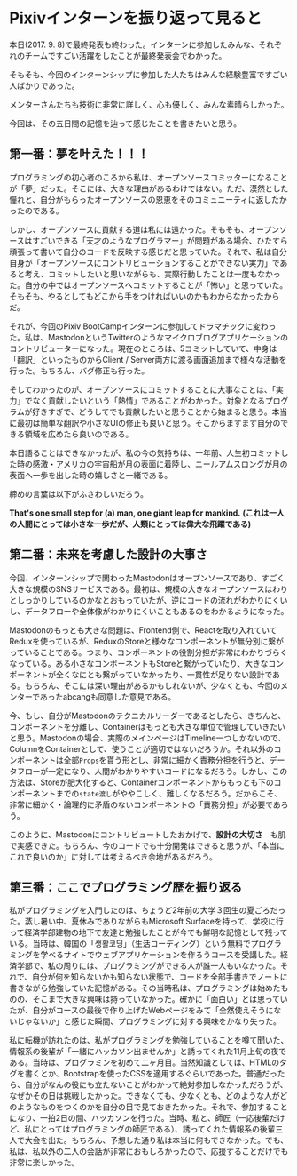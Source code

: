 # Pixivインターンを振り返って見ると

本日(2017. 9. 8)で最終発表も終わった。インターンに参加したみんな、それぞれのチームですごい活躍をしたことが最終発表会でわかった。

そもそも、今回のインターンシップに参加した人たちはみんな経験豊富ですごい人ばかりであった。

メンターさんたちも技術に非常に詳しく、心も優しく、みんな素晴らしかった。

今回は、その五日間の記憶を辿って感じたことを書きたいと思う。

## 第一番：夢を叶えた！！！

プログラミングの初心者のころから私は、オープンソースコミッターになることが「夢」だった。そこには、大きな理由があるわけではない。ただ、漠然とした憧れと、自分がもらったオープンソースの恩恵をそのコミュニーティに返したかったのである。

しかし、オープンソースに貢献する道は私には遠かった。そもそも、オープンソースはすごいできる「天才のようなプログラマー」が問題がある場合、ひたすら頑張って書いて自分のコードを反映する感じだと思っていた。それで、私は自分自身が「オープンソースにコントリビューションすることができない実力」であると考え、コミットしたいと思いながらも、実際行動したことは一度もなかった。自分の中ではオープンソースへコミットすることが「怖い」と思っていた。そもそも、やるとしてもどこから手をつければいいのかもわからなかったからだ。

それが、今回のPixiv BootCampインターンに参加してドラマチックに変わった。私は、MastodonというTwitterのようなマイクロブログアプリケーションのコントリビューターになった。現在のところは、5コミットしていて、中身は「翻訳」といったものからClient / Server両方に渡る画面追加まで様々な活動を行った。もちろん、バグ修正も行った。

そしてわかったのが、オープンソースにコミットすることに大事なことは、「実力」でなく貢献したいという「熱情」であることがわかった。対象となるプログラムが好きすぎで、どうしてでも貢献したいと思うことから始まると思う。本当に最初は簡単な翻訳や小さなUIの修正も良いと思う。そこからますます自分のできる領域を広めたら良いのである。

本日語ることはできなかったが、私の今の気持ちは、一年前、人生初コミットした時の感激・アメリカの宇宙船が月の表面に着陸し、ニールアムスロングが月の表面へ一歩を出した時の嬉しさと一緒である。

締めの言葉は以下がふさわしいだろう。

**That's one small step for (a) man, one giant leap for mankind.**
**(これは一人の人間にとっては小さな一歩だが、人類にとっては偉大な飛躍である)**

## 第二番：未来を考慮した設計の大事さ

今回、インターンシップで関わったMastodonはオープンソースであり、すごく大きな規模のSNSサービスである。最初は、規模の大きなオープンソースはわりとしっかりしているのかなとおもっていたが、逆にコードの流れがわかりにくいし、データフローや全体像がわかりにくいこともあるのをわかるようになった。

Mastodonのもっとも大きな問題は、Frontend側で、Reactを取り入れていてReduxを使っているが、ReduxのStoreと様々なコンポーネントが無分別に繋がっていることである。つまり、コンポーネントの役割分担が非常にわかりづらくなっている。ある小さなコンポーネントもStoreと繋がっていたり、大きなコンポーネントが全くなにとも繋がっていなかったり、一貫性が足りない設計である。もちろん、そこには深い理由があるかもしれないが、少なくとも、今回のメンターであったabcangも同意した意見である。

今、もし、自分がMastodonのテクニカルリーダーであるとしたら、きちんと、コンポーネントを分離し、Containerはもっとも大きな単位で管理していきたいと思う。Mastodonの場合、実際のメインページはTimeline一つしかないので、ColumnをContainerとして、使うことが適切ではないだろうか。それ以外のコンポーネントは全部`Props`を貰う形とし、非常に細かく責務分担を行うと、データフローが一定になり、人間がわかりやすいコードになるだろう。しかし、この方法は、Storeが肥大化すると、Containerコンポーネントからもっとも下のコンポーネントまでの`state渡し`がややこしく、難しくなるだろう。だからこそ、非常に細かく・論理的に矛盾のないコンポーネントの「責務分担」が必要であろう。

このように、Mastodonにコントリビュートしたおかげで、**設計の大切さ**　も肌で実感できた。もちろん、今のコードでも十分開発はできると思うが、「本当にこれで良いのか」に対しては考えるべき余地があるだろう。

## 第三番：ここでプログラミング歴を振り返る

私がプログラミングを入門したのは、ちょうど2年前の大学３回生の夏ごろだった。蒸し暑い中、夏休みでありながらもMicrosoft Surfaceを持って、学校に行って経済学部建物の地下で友達と勉強したことが今でも鮮明な記憶として残っている。当時は、韓国の「생활코딩」（生活コーディング）という無料でプログラミングを学べるサイトでウェブアプリケーションを作ろうコースを受講した。経済学部で、私の周りには、プログラミングができる人が誰一人もいなかった。それで、自分が何を知らないかも知らない状態で、コードを全部手書きでノートに書きながら勉強していた記憶がある。その当時私は、プログラミングは始めたものの、そこまで大きな興味は持っていなかった。確かに「面白い」とは思っていたが、自分がコースの最後で作り上げたWebページをみて「全然使えそうにないじゃないか」と感じた瞬間、プログラミングに対する興味をかなり失った。

私に転機が訪れたのは、私がプログラミングを勉強していることを噂て聞いた、情報系の後輩が「一緒にハッカソン出ませんか」と誘ってくれた11月上旬の夜である。当時は、プログラミンを初めて二ヶ月目。当然知識としては、HTMLのタグを書くとか、Bootstrapを使ったCSSを適用するぐらいであった。普通だったら、自分がなんの役にも立たないことがわかって絶対参加しなかっただろうが、なぜかその日は挑戦したかった。できなくても、少なくとも、どのような人がどのようなものをつくのかを自分の目で見ておきたかった。それで、参加することになり、一拍2日の間、ハッカソンを行った。当時、私と、師匠（一応後輩だけど、私にとってはプログラミングの師匠である）、誘ってくれた情報系の後輩三人で大会を出た。もちろん、予想した通り私は本当に何もできなかった。でも、私は、私以外の二人の会話が非常におもしろかったので、応援することだけでも非常に楽しかった。
